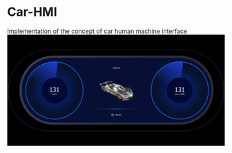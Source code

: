 # Car-HMI

Implementation of the concept of car human machine interface
![Image alt](https://github.com/ByMisterAnt/Car-HMI/blob/03ecf1861ffe619887079f3ad2770518687db83d/demo.png)
